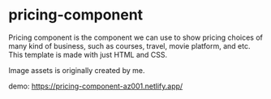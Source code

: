 # pricing-component

Pricing component is the component we can use to show pricing choices of many kind of business, such as courses, travel, movie platform, and etc. This template is made with just HTML and CSS.

Image assets is originally created by me.

demo: https://pricing-component-az001.netlify.app/

